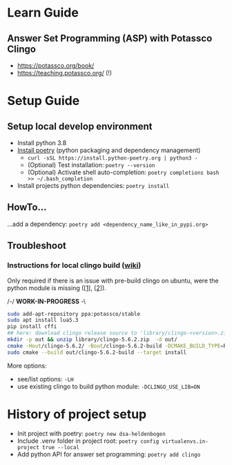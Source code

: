 # Learn Guide

## Answer Set Programming (ASP) with Potassco Clingo
* https://potassco.org/book/
* https://teaching.potassco.org/ (!)

# Setup Guide

## Setup local develop environment

* Install python 3.8
* [Install poetry](https://python-poetry.org/docs/#installing-with-the-official-installer) (python packaging and dependency management)
  * `curl -sSL https://install.python-poetry.org | python3 -`
  * (Optional) Test installation: `poetry --version`
  * (Optional) Activate shell auto-completion: `poetry completions bash >> ~/.bash_completion`
* Install projects python dependencies: `poetry install`

## HowTo...

...add a dependency: `poetry add <dependency_name_like_in_pypi.org>`

## Troubleshoot

### Instructions for local clingo build ([wiki](https://github.com/potassco/clingo/blob/master/INSTALL.md))

Only required if there is an issue with pre-build clingo on ubuntu, were the python module is missing ([[1]](https://github.com/potassco/clingo/issues/189), [[2]](https://github.com/potassco/clorm/issues/22)).

/-/ **WORK-IN-PROGRESS** \-\

```bash
sudo add-apt-repository ppa:potassco/stable
sudo apt install lua5.3
pip install cffi
## here: download clingo release source to 'library/clingo-<version>.zip'
mkdir -p out && unzip library/clingo-5.6.2.zip  -d out/
cmake -Hout/clingo-5.6.2/ -Bout/clingo-5.6.2-build -DCMAKE_BUILD_TYPE=Release -DCLINGO_BUILD_WITH_PYTHON=ON-DCLINGO_BUILD_WITH_PYTHON=pip -DCMAKE_INSTALL_PREFIX=./.venv
sudo cmake --build out/clingo-5.6.2-build --target install
```

More options:

* see/list options: `-LH`
* use existing clingo to build python module: `-DCLINGO_USE_LIB=ON`

# History of project setup

* Init project with poetry: `poetry new dsa-heldenbogen`
* Include .venv folder in project root: `poetry config virtualenvs.in-project true --local`
* Add python API for answer set programming: `poetry add clingo`
